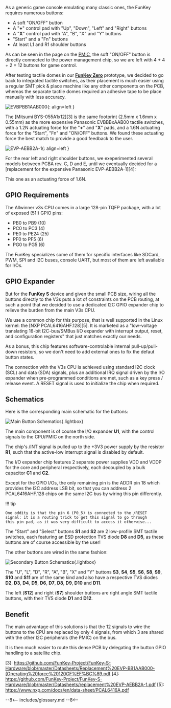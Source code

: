 As a generic game console emulating many classic ones, the FunKey
requires numerous buttons:

 - A soft "ON/OFF" button
 - A "**+**" control pad with "Up", "Down", "Left" and "Right" buttons
 - A "**X**" control pad with "A", "B", "X" and "Y" buttons
 - "Start" and a "Fn" buttons
 - At least L1 and R1 shoulder buttons

As can be seen in the page on the [PMIC][1], the soft "ON/OFF" button
is directly connected to the power management chip, so we are left
with 4 + 4 + 2 = 12 buttons for game control.

After testing tactile domes in our [**FunKey Zero**][2] prototype, we
decided to go back to integrated tactile switches, as their placement
is much easier using a regular SMT pick & place machine like any other
components on the PCB, whereas the separate tactile domes required an
adhesive tape to be place manually with less accuracy.

![EVBPBB1AAB000](/assets/images/EVPBB1AAB000.png){: align=left }

The [Mitsumi BYS-055A1x12][3] is the same footprint (2.5mm x 1.6mm x
0.55mm) as the more expensive Panasonic EVBBBxAAB00 tactile switches,
with a 1.2N actuating force for the "**+**" and "**X**" pads, and a
1.6N actuating force for the "Start", "Fn" and "ON/OFF" buttons. We
found these actuating force the best match to provide a good feedback
to the user.

![EVP-AEBB2A-1](/assets/images/EVP-AEBB2A-1.jpg){: align=left }

For the rear left and right shoulder buttons, we exeperimented several
models between PCBA rev. C, D and E, until we eventually decided for a
[replacement for the expensive Panasonic EVP-AEBB2A-1][4]:

This one as an actuating force of 1.6N.

## GPIO Requirements

The Allwinner v3s CPU comes in a large 128-pin TQFP package, with a
lot of exposed (51!) GPIO pins:

 - PB0 to PB9 (10)
 - PC0 to PC3 (4)
 - PE0 to PE24 (25)
 - PF0 to PF5 (6)
 - PG0 to PG5 (6)

The FunKey specializes some of them for specific interfaces like
SDCard, PWM, SPI and I2C buses, console UART, but most of them are
left available for I/Os.

## GPIO Expander

But for the **FunKey S** device and given the small PCB size, wiring
all the buttons directly to the V3s puts a lot of constraints on the
PCB routing, at such a point that we decided to use a dedicated I2C
GPIO expander chip to relieve the burden from the main V3s CPU.

We use a common chip for this purpose, that is well supported in the
Linux kernel: the [NXP PCAL6416AHF.128][5]. It is marketed as a
"low-voltage translating 16-bit I2C-bus/SMBus I/O expander with
interrupt output, reset, and configuration registers" that just
matches exactly our needs.

As a bonus, this chip features software-controlable internal
pull-up/pull-down resistors, so we don't need to add external ones to
fix the defaut button states.

The connection with the V3s CPU is achieved using standard I2C clock
(SCL) and data (SDA) signals, plus an additional IRQ signal driven by
the I/O expander when pre-programmed conditions are met, such as a key
press / release event. A RESET signal is used to initialize the chip
when required.

## Schematics

Here is the corresponding main schematic for the buttons:

![Main Button Schematics](/assets/images/Main_Button_Schematics.png){.lightbox}

The main component is of course the I/O expander **U1**, with the
control signals to the CPU/PMIC on the north side.

The chip's /INT signal is pulled up to the +3V3 power supply by the
resistor **R1**, such that the active-low interrupt signal is disabled
by default.

The I/O expander chip features 2 separate power supplies VDD and VDDP
for the core and peripheral respectively, each decoupled by a bulk
capacitor **C1** and **C2**.

Except for the GPIO I/Os, the only remaining pin is the ADDR pin 18
which provides the I2C address LSB bit, so that you can address 2
PCAL6416AHF.128 chips on the same I2C bus by wiring this pin
differently.

!!! tip

    One oddity is that the pin 6 (P0_5) is connected to the /RESET
    signal: it is a routing trick to get this signal to go through
    this pin pad, as it was very difficult to access it otherwise...

The "Start" and "Select" buttons **S1** and **S2** are 2 low-profile
SMT tactile switches, each featuring an ESD protection TVS diode
**D8** and **D5**, as these buttons are of course accessible by the
user!

The other buttons are wired in the same fashion:

![Secondary Button Schematics](/assets/images/Secondary_Button_Schematics.png){.lightbox}

The "U", "L", "D", "R", "A", "B", "X" and "Y" buttons **S3**, **S4**,
**S5**, **S6**, **S8**, **S9**, **S10** and **S11** are of the same
kind and also have a respective TVS diodes **D2**, **D3**, **D4**,
**D5**, **D6**, **D7**, **D8**, **D9**, **D10** and **D11**.

The left (**S12**) and right (**S7**) shoulder buttons are right angle
SMT tactile buttons, with their TVS diode **D1** and **D12**.

## Benefit

The main advantage of this solutions is that the 12 signals to wire
the buttons to the CPU are replaced by only 4 signals, from which 3
are shared with the other I2C peripherals (the PMIC) on the bus.

It is then much easier to route this dense PCB by delegating the
button GPIO handling to a satellite chip.

[1]: /developer_guide/hardware_reference/power/pmic
[2]: https://hackaday.io/project/134065
[3]: https://github.com/FunKey-Project/FunKey-S-Hardware/blob/master/Datasheets/Replacement%20EVP-BB1AAB000-(Operating%20force%20120GF%EF%BC%89.pdf
[4]: https://github.com/FunKey-Project/FunKey-S-Hardware/blob/master/Datasheets/replacement%20EVP-AEBB2A-1.pdf
[5]: https://www.nxp.com/docs/en/data-sheet/PCAL6416A.pdf

--8<--
includes/glossary.md
--8<--
